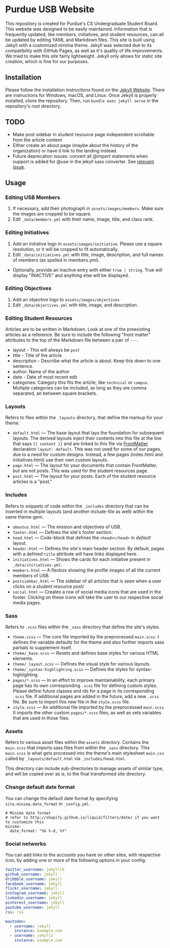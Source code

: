 # Purdue USB Website

This repository is created for Purdue's CS Undergraduate Student Board. This website was designed to be easily maintained. Information that is frequently updated, like members, initiatives, and student resources, can all be updated by editing YAML and Markdown files. This site is built using Jekyll with a customized minima theme. Jekyll was selected due to its compatibility with GitHub Pages, as well as it's quality of life improvements. We tried to make this site fairly lightweight. Jekyll only allows for static site creation, which is fine for our purposes.

## Installation

Please follow the installation instructions found on the [Jekyll Website](https://jekyllrb.com/docs/installation/). There are instructions for Windows, macOS, and Linux. Once Jekyll is properly installed, clone the repository. Then, run `bundle exec jekyll serve` in the repository's root directory.

## TODO

- Make post sidebar in student resource page independent scrollable from the article content
- Either create an about page (maybe about the history of the organization) or have it link to the landing instead.
- Future deprecation issues: convert all @import statements when support is added for @use in the jekyll sass converter. See [relevant issue](https://github.com/jekyll/jekyll-sass-converter/issues/105).

## Usage

### Editing USB Members

1. If necessary, add their photograph in `assets/images/members`. Make sure the images are cropped to be square.
2. Edit `_data/members.yml` with their name, image, title, and class rank.

### Editing Initiatives

1. Add an initiative logo in `assets/images/initiative`. Please use a square resolution, or it will be cropped to fit automatically.
2. Edit `_data/initiatives.yml` with title, image, description, and full names of members (as spelled in members.yml).
  * Optionally, provide an inactive entry with either `true | string`. True will display "INACTIVE" and anything else will be displayed.

### Editing Objectives

1. Add an objective logo to `assets/images/objectives`
2. Edit `_data/objectives.yml` with title, image, and description.

### Editing Student Resources

Articles are to be written in Markdown. Look at one of the preexisting articles as a reference. Be sure to include the following "front matter" attributes to the top of the Markdown file between a pair of `---`.

- layout - This will always be `post`
- title - Title of the article
- description - Describe what the article is about. Keep this down to one sentence.
- author: Name of the author
- date - Date of most recent edit
- categories: Category this fits the article, like `technical` or `campus`. Multiple categories can be included, as long as they are comma separated, an between square brackets.

### Layouts

Refers to files within the `_layouts` directory, that define the markup for your theme.

- `default.html` &mdash; The base layout that lays the foundation for subsequent layouts. The derived layouts inject their contents into this file at the line that says `{{ content }}` and are linked to this file via [FrontMatter](https://jekyllrb.com/docs/frontmatter/) declaration `layout: default`. This was not used for some of our pages, due to a need for custom designs. Instead, a few pages (index.html and initiatives.html) use their own custom layouts.
- `page.html` &mdash; The layout for your documents that contain FrontMatter, but are not posts. This was used for the student resources page.
- `post.html` &mdash; The layout for your posts. Each of the student resource articles is a "post."

### Includes

Refers to snippets of code within the `_includes` directory that can be inserted in multiple layouts (and another include-file as well) within the same theme-gem.

- `aboutus.html` &mdash; The mission and objectives of USB.
- `footer.html` &mdash; Defines the site's footer section.
- `head.html` &mdash; Code-block that defines the `<head></head>` in _default_ layout.
- `header.html` &mdash; Defines the site's main header section. By default, pages with a defined `title` attribute will have links displayed here.
- `initiatives.html` &mdash; Shows the cards for each initiative present in `_data/initiatives.yml`.
- `members.html` &mdash; A flexbox showing the profile images of all the current members of USB.
- `postsidebar.html` &mdash; The sidebar of all articles that is seen when a user clicks on a student resource post/
- `social.html` &mdash; Creates a row of social media icons that are used in the footer. Clicking on these icons will take the user to our respective social media pages.

### Sass

Refers to `.scss` files within the `_sass` directory that define the site's styles.

- `theme.scss` &mdash; The core file imported by the preprocessed `main.scss`. t defines the variable defaults for the theme and also further imports sass partials to supplement itself.
- `theme/_base.scss` &mdash; Resets and defines base styles for various HTML elements.
- `theme/_layout.scss` &mdash; Defines the visual style for various layouts.
- `theme/_syntax-highlighting.scss` &mdash; Defines the styles for syntax-highlighting.
- `pages/*.scss` &mdash; In an effort to improve maintainability, each primary page has its own corresponding `.scss` file for defining custom styles. Please define future classes and ids for a page in its corresponding `.scss` file. If additional pages are added in the future, add a new `.scss` file. Be sure to import this new file in the `style.scss` file.
- `style.scss` &mdash; An additional file imported by the preprocessed `main.scss`. It imports the other custom `pages/*.scss` files, as well as sets variables that are used in those files.

### Assets

Refers to various asset files within the `assets` directory.
Contains the `main.scss` that imports sass files from within the `_sass` directory. This `main.scss` is what gets processed into the theme's main stylesheet `main.css` called by `_layouts/default.html` via `_includes/head.html`.

This directory can include sub-directories to manage assets of similar type, and will be copied over as is, to the final transformed site directory.

### Change default date format

You can change the default date format by specifying `site.minima.date_format`
in `_config.yml`.

```
# Minima date format
# refer to http://shopify.github.io/liquid/filters/date/ if you want to customize this
minima:
  date_format: "%b %-d, %Y"
```

### Social networks

You can add links to the accounts you have on other sites, with respective icon, by adding one or more of the following options in your config:

```yaml
twitter_username: jekyllrb
github_username: jekyll
dribbble_username: jekyll
facebook_username: jekyll
flickr_username: jekyll
instagram_username: jekyll
linkedin_username: jekyll
pinterest_username: jekyll
youtube_username: jekyll
rss: rss

mastodon:
  - username: jekyll
    instance: example.com
  - username: jekyll2
    instance: example.com
```
